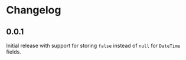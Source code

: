 # Changelog

## 0.0.1

Initial release with support for storing `false` instead of `null` for `DateTime` fields.
